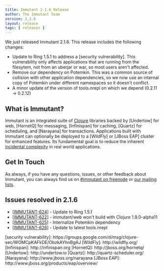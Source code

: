 ```yaml
---
title: Immutant 2.1.6 Release
author: The Immutant Team
version: 2.1.6
layout: release
tags: [ releases ]
---
```


We just released Immutant 2.1.6. This release includes the following changes:

* Update to Ring 1.5.1 to address a [security vulnerability]. This
  vulnerability only affects applications that are running from the
  filesytem, not from an uberjar or war, so most users aren't affected.
* Remove our dependency on Potemkin. This was a common source of
  collision with other application dependencies, so we now use an
  internal copy of Potemkin under different namespaces so it doesn't
  conflict.
* A minor update of the version of tools.nrepl on which we depend
  (0.2.11 -> 0.2.12)

## What is Immutant?

Immutant is an integrated suite of [Clojure](http://clojure.org)
libraries backed by [Undertow] for web, [HornetQ] for messaging,
[Infinispan] for caching, [Quartz] for scheduling, and [Narayana] for
transactions. Applications built with Immutant can optionally be
deployed to a [WildFly] or [JBoss EAP] cluster for enhanced features. Its
fundamental goal is to reduce the inherent
[incidental complexity](http://en.wikipedia.org/wiki/Accidental_complexity)
in real world applications.

## Get In Touch

As always, if you have any questions, issues, or other feedback about
Immutant, you can always find us on
[#immutant on freenode](/community/) or
[our mailing lists](/community/mailing_lists).

## Issues resolved in 2.1.6

<ul>
<li>[<a href='https://issues.jboss.org/browse/IMMUTANT-624'>IMMUTANT-624</a>] -         Update to Ring 1.5.1</li>
<li>[<a href='https://issues.jboss.org/browse/IMMUTANT-622'>IMMUTANT-622</a>] -         immutant/web won&#39;t build with Clojure 1.9.0-alpha11</li>
<li>[<a href='https://issues.jboss.org/browse/IMMUTANT-625'>IMMUTANT-625</a>] -         Internalize Potemkin dependency</li>
<li>[<a href='https://issues.jboss.org/browse/IMMUTANT-626'>IMMUTANT-626</a>] -         Update to latest tools.nrepl</li>
</ul>
[security vulnerability]: https://groups.google.com/d/msg/clojure-sec/WOMCpKAFkDE/ObzkAYhnBgAJ
[WildFly]: http://wildfly.org/
[Infinispan]: http://infinispan.org
[HornetQ]: http://jboss.org/hornetq/
[Undertow]: http://undertow.io
[Quartz]: http://quartz-scheduler.org/
[Narayana]: http://www.jboss.org/narayana
[JBoss EAP]: http://www.jboss.org/products/eap/overview/
